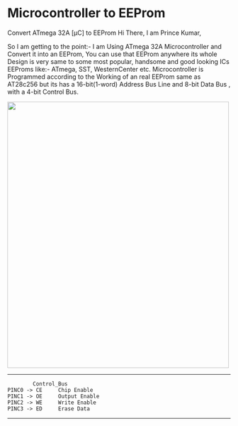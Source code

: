 # Microcontroller to EEProm

 Convert ATmega 32A [µC] to EEProm
Hi There,
I am Prince Kumar,

So I am getting to the point:-
I am Using ATmega 32A Microcontroller and Convert it into an EEProm, You can use that EEProm anywhere its whole Design is very same to some most popular, handsome and good looking ICs EEProms like:- ATmega, SST, WesternCenter etc. Microcontroller is Programmed according to the Working of an real EEProm same as AT28c256 but its has a 16-bit(1-word) Address Bus Line  and 8-bit Data Bus , with a 4-bit Control Bus.

<img src="https://microcontrollerslab.com/wp-content/uploads/2019/12/ATMega32-Pinout-Configuration-of-PDIP-Package.jpg" width="500" height="600">
			             
--------------------------------------------------
		    Control_Bus
	PINC0 -> CE		Chip Enable		   
	PINC1 -> OE		Output Enable	   
	PINC2 -> WE		Write Enable	    
	PINC3 -> ED		Erase Data		     
--------------------------------------------------
